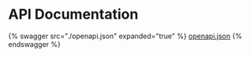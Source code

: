 # API Documentation

{% swagger src="./openapi.json" expanded="true" %}
[openapi.json](./openapi.json)
{% endswagger %}
